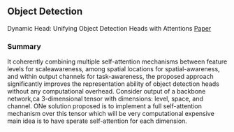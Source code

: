 
## Object Detection

Dynamic Head: Unifying Object Detection Heads with Attentions  [Paper](https://arxiv.org/pdf/2106.08322)
 
 ### Summary 

It coherently combining multiple self-attention mechanisms between feature levels for scaleawareness, among spatial locations for spatial-awareness, and within output channels for task-awareness, the proposed approach significantly improves the representation ability of object detection heads without any computational
overhead. 
Consider output of a backbone network,ca 3-dimensional tensor with dimensions: level, space, and channel. ONe solution proposed is to implement a full self-attention mechanism over this tensor which will be very computational expensive main idea is to have sperate self-attention for each dimension.

